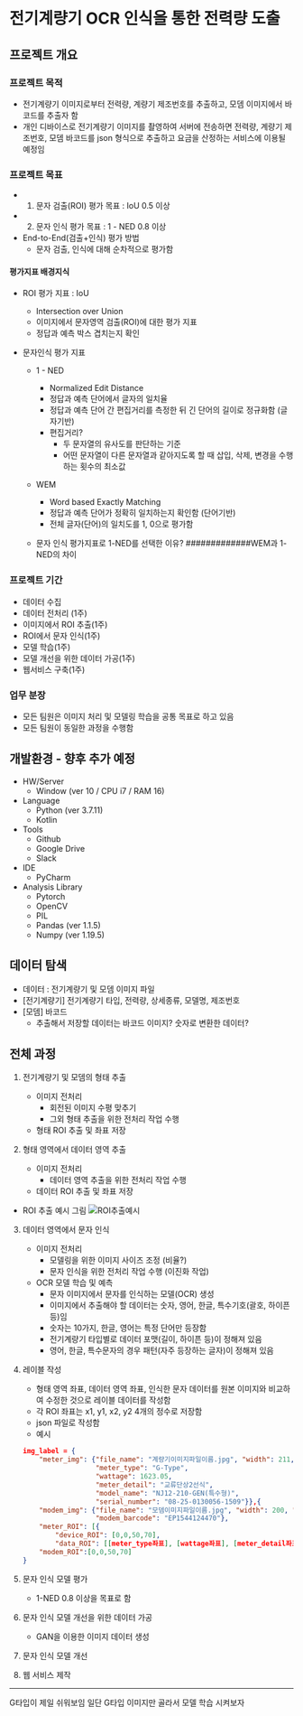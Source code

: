 # 전기계량기 OCR 인식을 통한 전력량 도출

## 프로젝트 개요
### 프로젝트 목적
- 전기계량기 이미지로부터 전력량, 계량기 제조번호를 추출하고, 모뎀 이미지에서 바코드를 추출자 함
- 개인 디바이스로 전기계량기 이미지를 촬영하여 서버에 전송하면 전력량, 계량기 제조번호, 모뎀 바코드를 json 형식으로 추출하고 요금을 산정하는 서비스에 이용될 예정임

### 프로젝트 목표
- 1. 문자 검출(ROI) 평가 목표 : IoU 0.5 이상
- 2. 문자 인식 평가 목표 : 1 - NED 0.8 이상
- End-to-End(검출+인식) 평가 방법
	- 문자 검출, 인식에 대해 순차적으로 평가함

#### 평가지표 배경지식
- ROI 평가 지표 : IoU
	- Intersection over Union
	- 이미지에서 문자영역 검출(ROI)에 대한 평가 지표
	- 정답과 예측 박스 겹치는지 확인

- 문자인식 평가 지표
	- 1 - NED
		- Normalized Edit Distance
		- 정답과 예측 단어에서 글자의 일치율
		- 정답과 예측 단어 간 편집거리를 측정한 뒤 긴 단어의 길이로 정규화함 (글자기반)
		- 편집거리?
            - 두 문자열의 유사도를 판단하는 기준
            - 어떤 문자열이 다른 문자열과 같아지도록 할 때 삽입, 삭제, 변경을 수행하는 횟수의 최소값
	- WEM
		- Word based Exactly Matching
		- 정답과 예측 단어가 정확히 일치하는지 확인함 (단어기반)
		- 전체 글자(단어)의 일치도를 1, 0으로 평가함

	- 문자 인식 평가지표로 1-NED를 선택한 이유? #############WEM과 1-NED의 차이

### 프로젝트 기간
- 데이터 수집
- 데이터 전처리 (1주)
- 이미지에서 ROI 추출(1주)
- ROI에서 문자 인식(1주)
- 모델 학습(1주)
- 모델 개선을 위한 데이터 가공(1주)
- 웹서비스 구축(1주)

### 업무 분장
- 모든 팀원은 이미지 처리 및 모델링 학습을 공통 목표로 하고 있음
- 모든 팀원이 동일한 과정을 수행함

## 개발환경 - 향후 추가 예정
- HW/Server
	- Window (ver 10 / CPU i7 / RAM 16)
- Language
	- Python (ver 3.7.11)
	- Kotlin
- Tools
	- Github
	- Google Drive
	- Slack
- IDE
	- PyCharm
- Analysis Library
	- Pytorch
	- OpenCV
	- PIL
	- Pandas (ver 1.1.5)
	- Numpy (ver 1.19.5)


## 데이터 탐색
- 데이터 : 전기계량기 및 모뎀 이미지 파일
- [전기계량기] 전기계량기 타입, 전력량, 상세종류, 모델명, 제조번호
- [모뎀] 바코드
	- 추출해서 저장할 데이터는 바코드 이미지? 숫자로 변환한 데이터?

## 전체 과정

1. 전기계량기 및 모뎀의 형태 추출
	- 이미지 전처리
		- 회전된 이미지 수평 맞추기
		- 그외 형태 추출을 위한 전처리 작업 수행
	- 형태 ROI 추출 및 좌표 저장

2. 형태 영역에서 데이터 영역 추출
	- 이미지 전처리
		- 데이터 영역 추출을 위한 전처리 작업 수행
	- 데이터 ROI 추출 및 좌표 저장

- ROI 추출 예시 그림 
	![ROI추출예시](.\img\ROI추출예시.jpg)

3. 데이터 영역에서 문자 인식
	- 이미지 전처리
		- 모델링을 위한 이미지 사이즈 조정 (비율?)
		- 문자 인식을 위한 전처리 작업 수행 (이진화 작업)
	- OCR 모델 학습 및 예측
		- 문자 이미지에서 문자를 인식하는 모델(OCR) 생성
        - 이미지에서 추출해야 할 데이터는 숫자, 영어, 한글, 특수기호(괄호, 하이픈 등)임
        - 숫자는 10가지, 한글, 영어는 특정 단어만 등장함
        - 전기계량기 타입별로 데이터 포맷(길이, 하이픈 등)이 정해져 있음
        - 영어, 한글, 특수문자의 경우 패턴(자주 등장하는 글자)이 정해져 있음

4. 레이블 작성
	- 형태 영역 좌표, 데이터 영역 좌표, 인식한 문자 데이터를 원본 이미지와 비교하여 수정한 것으로 레이블 데이터를 작성함
	- 각 ROI 좌표는 x1, y1, x2, y2 4개의 정수로 저장함
	- json 파일로 작성함
    - 예시
	``` json
    img_label = {
        "meter_img": {"file_name": "계량기이미지파일이름.jpg", "width": 211, "height": 216,
                      "meter_type": "G-Type",
                      "wattage": 1623.05,
                      "meter_detail": "교류단상2선식",
                      "model_name": "NJ12-210-GEN(특수형)",
                      "serial_number": "08-25-0130056-1509"}},{
        "modem_img": {"file_name": "모뎀이미지파일이름.jpg", "width": 200, "height": 230,
                      "modem_barcode": "EP1544124470"},
        "meter_ROI": [{
            "device_ROI": [0,0,50,70],
            "data_ROI": [[meter_type좌표], [wattage좌표], [meter_detail좌표], [model_name좌표], [serial_number좌표]]}],
        "modem_ROI":[0,0,50,70]
    }
	```

5. 문자 인식 모델 평가
	- 1-NED 0.8 이상을 목표로 함

6. 문자 인식 모델 개선을 위한 데이터 가공
	- GAN을 이용한 이미지 데이터 생성

7. 문자 인식 모델 개선
8. 웹 서비스 제작


---
G타입이 제일 쉬워보임
일단 G타입 이미지만 골라서 모델 학습 시켜보자
